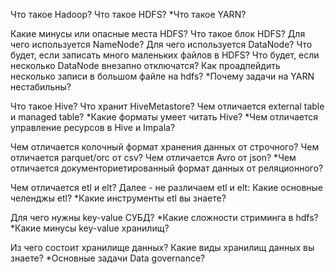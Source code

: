 Что такое Hadoop?
Что такое HDFS?
*Что такое YARN?

Какие минусы или опасные места HDFS?
Что такое блок HDFS?
Для чего используется NameNode?
Для чего используется DataNode?
Что будет, если записать много маленьких файлов в HDFS?
Что будет, если несколько DataNode внезапно отключатся?
Как проадпейдить несколько записи в большом файле на hdfs?
*Почему задачи на YARN нестабильны?

Что такое Hive?
Что хранит HiveMetastore?
Чем отличается external table и managed table?
*Какие форматы умеет читать Hive?
*Чем отличается управление ресурсов в Hive и Impala?

Чем отличается колочный формат хранения данных от строчного?
Чем отличается parquet/orc от csv?
Чем отличается Avro от json?
*Чем отличается документориетированный формат данных от реляционного?

Чем отличается etl и elt?
Далее - не различаем etl и elt:
Какие основные челенджы etl?
*Какие инструменты etl вы знаете?

Для чего нужны key-value СУБД?
*Какие сложности стриминга в hdfs?
*Какие минусы key-value хранилищ?

Из чего состоит хранилище данных?
Какие виды хранилищ данных вы знаете?
*Основные задачи Data governance?
